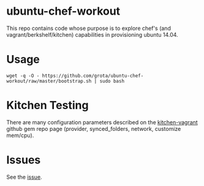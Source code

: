 ubuntu-chef-workout
===================

This repo contains code whose purpose is to explore chef's
(and vagrant/berkshelf/kitchen) capabilities in provisioning ubuntu 14.04.

Usage
=====

`wget -q -O - https://github.com/grota/ubuntu-chef-workout/raw/master/bootstrap.sh | sudo bash`

Kitchen Testing
===============

There are many configuration parameters described on the [kitchen-vagrant][1]
github gem repo page (provider, synced_folders, network, customize mem/cpu).

Issues
======

See the [issue][3].

[1]: https://github.com/test-kitchen/kitchen-vagrant
[2]: https://github.com/fnichol/chef-rvm
[3]: https://github.com/grota/ubuntu-chef-workout/issues/1
